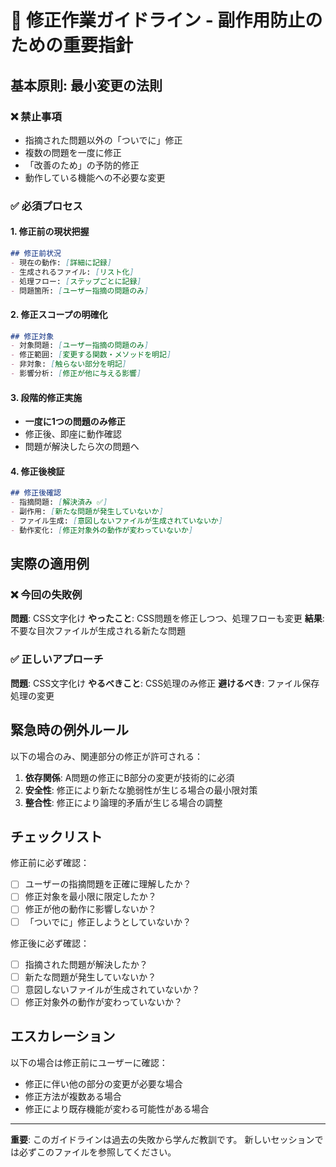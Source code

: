 # 🚨 修正作業ガイドライン - 副作用防止のための重要指針

## 基本原則: **最小変更の法則**

### ❌ 禁止事項
- 指摘された問題以外の「ついでに」修正
- 複数の問題を一度に修正
- 「改善のため」の予防的修正
- 動作している機能への不必要な変更

### ✅ 必須プロセス

#### 1. 修正前の現状把握
```markdown
## 修正前状況
- 現在の動作: [詳細に記録]
- 生成されるファイル: [リスト化]
- 処理フロー: [ステップごとに記録]
- 問題箇所: [ユーザー指摘の問題のみ]
```

#### 2. 修正スコープの明確化
```markdown
## 修正対象
- 対象問題: [ユーザー指摘の問題のみ]
- 修正範囲: [変更する関数・メソッドを明記]
- 非対象: [触らない部分を明記]
- 影響分析: [修正が他に与える影響]
```

#### 3. 段階的修正実施
- **一度に1つの問題のみ修正**
- 修正後、即座に動作確認
- 問題が解決したら次の問題へ

#### 4. 修正後検証
```markdown
## 修正後確認
- 指摘問題: [解決済み ✅]
- 副作用: [新たな問題が発生していないか]
- ファイル生成: [意図しないファイルが生成されていないか]
- 動作変化: [修正対象外の動作が変わっていないか]
```

## 実際の適用例

### ❌ 今回の失敗例
**問題**: CSS文字化け
**やったこと**: CSS問題を修正しつつ、処理フローも変更
**結果**: 不要な目次ファイルが生成される新たな問題

### ✅ 正しいアプローチ
**問題**: CSS文字化け
**やるべきこと**: CSS処理のみ修正
**避けるべき**: ファイル保存処理の変更

## 緊急時の例外ルール

以下の場合のみ、関連部分の修正が許可される：
1. **依存関係**: A問題の修正にB部分の変更が技術的に必須
2. **安全性**: 修正により新たな脆弱性が生じる場合の最小限対策
3. **整合性**: 修正により論理的矛盾が生じる場合の調整

## チェックリスト

修正前に必ず確認：
- [ ] ユーザーの指摘問題を正確に理解したか？
- [ ] 修正対象を最小限に限定したか？
- [ ] 修正が他の動作に影響しないか？
- [ ] 「ついでに」修正しようとしていないか？

修正後に必ず確認：
- [ ] 指摘された問題が解決したか？
- [ ] 新たな問題が発生していないか？
- [ ] 意図しないファイルが生成されていないか？
- [ ] 修正対象外の動作が変わっていないか？

## エスカレーション

以下の場合は修正前にユーザーに確認：
- 修正に伴い他の部分の変更が必要な場合
- 修正方法が複数ある場合
- 修正により既存機能が変わる可能性がある場合

---

**重要**: このガイドラインは過去の失敗から学んだ教訓です。
新しいセッションでは必ずこのファイルを参照してください。